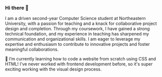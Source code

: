 ### Hi there 👋

I am a driven second-year Computer Science student at Northeastern University, with a passion for teaching and a knack for collaborative project design and completion. Through my coursework, I have gained a strong technical foundation, and my experience in teaching has sharpened my communication and organizational skills. I am eager to leverage my expertise and enthusiasm to contribute to innovative projects and foster meaningful collaborations.

🌱 I’m currently learning how to code a website from scratch using CSS and HTML! I've never worked with frontend development before, so it's super exciting working with the visual design process.


<!--
**melodyyu754/melodyyu754** is a ✨ _special_ ✨ repository because its `README.md` (this file) appears on your GitHub profile.

Here are some ideas to get you started:

- 🔭 I’m currently working on ...
- 🌱 I’m currently learning ...
- 👯 I’m looking to collaborate on ...
- 🤔 I’m looking for help with ...
- 💬 Ask me about ...
- 📫 How to reach me: ...
- 😄 Pronouns: ...
- ⚡ Fun fact: ...
-->
